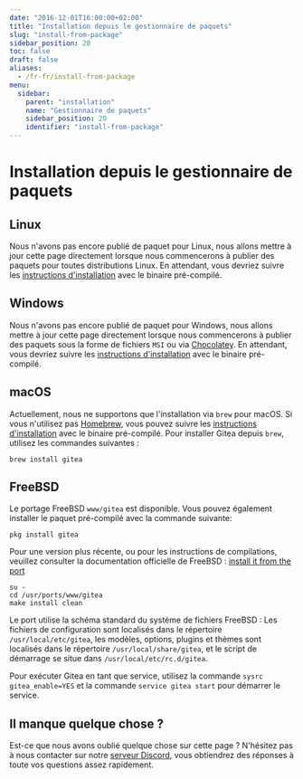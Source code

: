 ```yaml
---
date: "2016-12-01T16:00:00+02:00"
title: "Installation depuis le gestionnaire de paquets"
slug: "install-from-package"
sidebar_position: 20
toc: false
draft: false
aliases:
  - /fr-fr/install-from-package
menu:
  sidebar:
    parent: "installation"
    name: "Gestionnaire de paquets"
    sidebar_position: 20
    identifier: "install-from-package"
---
```


# Installation depuis le gestionnaire de paquets

## Linux

Nous n'avons pas encore publié de paquet pour Linux, nous allons mettre à jour cette page directement lorsque nous commencerons à publier des paquets pour toutes distributions Linux. En attendant, vous devriez suivre les [instructions d'installation](installation/from-binary.md) avec le binaire pré-compilé.

## Windows

Nous n'avons pas encore publié de paquet pour Windows, nous allons mettre à jour cette page directement lorsque nous commencerons à publier des paquets sous la forme de fichiers `MSI` ou via [Chocolatey](https://chocolatey.org/). En attendant, vous devriez suivre les [instructions d'installation](installation/from-binary.md) avec le binaire pré-compilé.

## macOS

Actuellement, nous ne supportons que l'installation via `brew` pour macOS. Si vous n'utilisez pas [Homebrew](http://brew.sh/), vous pouvez suivre les [instructions d'installation](installation/from-binary.md) avec le binaire pré-compilé. Pour installer Gitea depuis `brew`, utilisez les commandes suivantes :

```
brew install gitea
```

## FreeBSD

Le portage FreeBSD `www/gitea` est disponible.  Vous pouvez également installer le paquet pré-compilé avec la commande suivante:

```
pkg install gitea
```

Pour une version plus récente, ou pour les instructions de compilations, veuillez consulter la documentation officielle de FreeBSD : [install it from the port](https://www.freebsd.org/doc/handbook/ports-using.html)

```
su -
cd /usr/ports/www/gitea
make install clean
```

Le port utilise la schéma standard du système de fichiers FreeBSD : Les fichiers de configuration sont localisés dans le répertoire `/usr/local/etc/gitea`, les modèles, options, plugins et thèmes sont localisés dans le répertoire `/usr/local/share/gitea`, et le script de démarrage se situe dans `/usr/local/etc/rc.d/gitea`.

Pour exécuter Gitea en tant que service, utilisez la commande `sysrc gitea_enable=YES` et la commande `service gitea start` pour démarrer le service.

## Il manque quelque chose ?

Est-ce que nous avons oublié quelque chose sur cette page ? N'hésitez pas à nous contacter sur notre [serveur Discord](https://discord.gg/Gitea), vous obtiendrez des réponses à toute vos questions assez rapidement.
